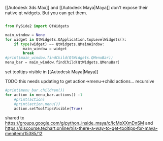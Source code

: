 [[Autodesk 3ds Max]] and [[Autodesk Maya|Maya]] don't expose their native qt widgets. But you can get them.

```python

from PySide2 import QtWidgets

main_window = None
for widget in QtWidgets.QApplication.topLevelWidgets():
	if type(widget) == QtWidgets.QMainWindow:
		main_window = widget
		break
#print(main_window.findChild(QtWidgets.QMenuBar))
menu_bar = main_window.findChild(QtWidgets.QMenuBar)
```

set tooltips visible in [[Autodesk Maya|Maya]]

TODO this needs updating to get action->menu->child actions... recursive

```python
#print(menu_bar.children())
for action in menu_bar.actions() :1
    #print(action)
    #print(action.menu())
    action.setToolTipsVisible(True)
```

shared to https://groups.google.com/g/python_inside_maya/c/IcMpXXmDnSM
and https://discourse.techart.online/t/is-there-a-way-to-get-tooltips-for-maya-menitem/15385/12